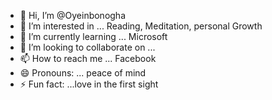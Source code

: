 - 👋 Hi, I’m @Oyeinbonogha
- 👀 I’m interested in ... Reading, Meditation, personal Growth 
- 🌱 I’m currently learning ... Microsoft 
- 💞️ I’m looking to collaborate on ...
- 📫 How to reach me ... Facebook 
- 😄 Pronouns: ... peace of mind 
- ⚡ Fun fact: ...love in the first sight 

<!---
Oyeinbonogha/Oyeinbonogha is a ✨ special ✨ repository because its `README.md` (this file) appears on your GitHub profile.
You can click the Preview link to take a look at your changes.
--->
